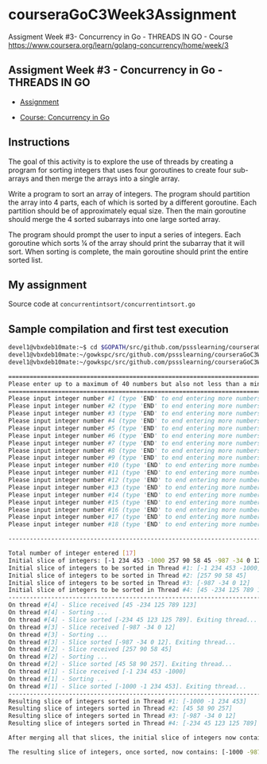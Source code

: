 # courseraGoC3Week3Assignment
Assigment Week #3- Concurrency in Go - THREADS IN GO - Course https://www.coursera.org/learn/golang-concurrency/home/week/3


## Assigment Week #3 - Concurrency in Go - THREADS IN GO  

- [Assignment](https://www.coursera.org/learn/golang-concurrency/peer/meeiu/module-3-activity)


- [Course: Concurrency in Go](https://www.coursera.org/learn/golang-concurrency/home/welcome)
  
## Instructions

The goal of this activity is to explore the use of threads by creating a program for sorting integers that uses four goroutines to create four sub-arrays and then merge the arrays into a single array.

Write a program to sort an array of integers. The program should partition the array into 4 parts, each of which is sorted by a different goroutine. Each partition should be of approximately equal size. Then the main goroutine should merge the 4 sorted subarrays into one large sorted array.

The program should prompt the user to input a series of integers. Each goroutine which sorts ¼ of the array should print the subarray that it will sort. When sorting is complete, the main goroutine should print the entire sorted list.

## My assignment

Source code at `concurrentintsort/concurrentintsort.go`

## Sample compilation and first test execution

```sh
devel1@vbxdeb10mate:~$ cd $GOPATH/src/github.com/pssslearning/courseraGoC3Week3Assignment/concurrentintsort/
devel1@vbxdeb10mate:~/gowkspc/src/github.com/pssslearning/courseraGoC3Week3Assignment/concurrentintsort$ go build concurrentintsort.go 
devel1@vbxdeb10mate:~/gowkspc/src/github.com/pssslearning/courseraGoC3Week3Assignment/concurrentintsort$ ./concurrentintsort 

==================================================================================
Please enter up to a maximum of 40 numbers but also not less than a minimum of 12.
==================================================================================
Please input integer number #1 (type 'END' to end entering more numbers): -1
Please input integer number #2 (type 'END' to end entering more numbers): 234
Please input integer number #3 (type 'END' to end entering more numbers): 453
Please input integer number #4 (type 'END' to end entering more numbers): -1000
Please input integer number #5 (type 'END' to end entering more numbers): 257
Please input integer number #6 (type 'END' to end entering more numbers): 90
Please input integer number #7 (type 'END' to end entering more numbers): 58
Please input integer number #8 (type 'END' to end entering more numbers): 45
Please input integer number #9 (type 'END' to end entering more numbers): -987
Please input integer number #10 (type 'END' to end entering more numbers): -34
Please input integer number #11 (type 'END' to end entering more numbers): 0
Please input integer number #12 (type 'END' to end entering more numbers): 12
Please input integer number #13 (type 'END' to end entering more numbers): 45
Please input integer number #14 (type 'END' to end entering more numbers): -234
Please input integer number #15 (type 'END' to end entering more numbers): 125
Please input integer number #16 (type 'END' to end entering more numbers): 789
Please input integer number #17 (type 'END' to end entering more numbers): 123
Please input integer number #18 (type 'END' to end entering more numbers): END

------------------------------------------------------------------------------------------

Total number of integer entered [17]
Initial slice of integers: [-1 234 453 -1000 257 90 58 45 -987 -34 0 12 45 -234 125 789 123]
Initial slice of integers to be sorted in Thread #1: [-1 234 453 -1000]
Initial slice of integers to be sorted in Thread #2: [257 90 58 45]
Initial slice of integers to be sorted in Thread #3: [-987 -34 0 12]
Initial slice of integers to be sorted in Thread #4: [45 -234 125 789 123]
------------------------------------------------------------------------------------------
On thread #[4] - Slice received [45 -234 125 789 123]
On thread #[4] - Sorting ...
On thread #[4] - Slice sorted [-234 45 123 125 789]. Exiting thread...
On thread #[3] - Slice received [-987 -34 0 12]
On thread #[3] - Sorting ...
On thread #[3] - Slice sorted [-987 -34 0 12]. Exiting thread...
On thread #[2] - Slice received [257 90 58 45]
On thread #[2] - Sorting ...
On thread #[2] - Slice sorted [45 58 90 257]. Exiting thread...
On thread #[1] - Slice received [-1 234 453 -1000]
On thread #[1] - Sorting ...
On thread #[1] - Slice sorted [-1000 -1 234 453]. Exiting thread...
------------------------------------------------------------------------------------------
Resulting slice of integers sorted in Thread #1: [-1000 -1 234 453]
Resulting slice of integers sorted in Thread #2: [45 58 90 257]
Resulting slice of integers sorted in Thread #3: [-987 -34 0 12]
Resulting slice of integers sorted in Thread #4: [-234 45 123 125 789]

After merging all that slices, the initial slice of integers now contains: [-1000 -1 234 453 45 58 90 257 -987 -34 0 12 -234 45 123 125 789]

The resulting slice of integers, once sorted, now contains: [-1000 -987 -234 -34 -1 0 12 45 45 58 90 123 125 234 257 453 789]
```
